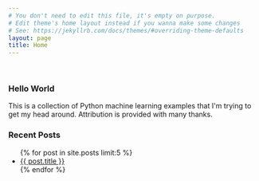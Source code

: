 ```yaml
---
# You don't need to edit this file, it's empty on purpose.
# Edit theme's home layout instead if you wanna make some changes
# See: https://jekyllrb.com/docs/themes/#overriding-theme-defaults
layout: page
title: Home
---
```

<br />
<h3>Hello World</h3>
<p>
This is a collection of Python machine learning examples that I'm trying to get
my head around. Attribution is provided with many thanks.
</p>
<h3>Recent Posts</h3>
<ul>
    {% for post in site.posts limit:5 %}
      <li><a href="{{ site.baseurl}}{{ post.url }}">{{ post.title }}</a></li>
    {% endfor %}
</ul>
